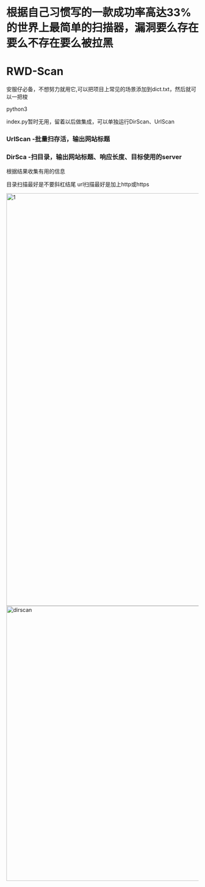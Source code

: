 # 根据自己习惯写的一款成功率高达33%的世界上最简单的扫描器，漏洞要么存在要么不存在要么被拉黑

# RWD-Scan
安服仔必备，不想努力就用它,可以把项目上常见的场景添加到dict.txt，然后就可以一把梭

python3


index.py暂时无用，留着以后做集成，可以单独运行DirScan、UrlScan

### UrlScan -批量扫存活，输出网站标题

### DirSca  -扫目录，输出网站标题、响应长度、目标使用的server

根据结果收集有用的信息

目录扫描最好是不要斜杠结尾
url扫描最好是加上http或https

<img width="1080" alt="1" src="https://user-images.githubusercontent.com/45167857/170027329-90b9b293-ee77-4936-b6be-e349a8faa8f2.png">
<img width="720" alt="dirscan" src="https://user-images.githubusercontent.com/45167857/170027905-c4d938d5-2ece-4a0c-9edd-5f6766b630b8.png">


